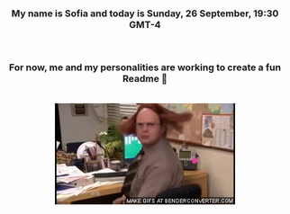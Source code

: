 


<div align="center">
<h3 >My name is Sofia and today is Sunday, 26 September, 19:30 GMT-4</h3><br>
<h3 >For now, me and my personalities are working to create a fun Readme 👋
</h3><br>
<img src='img/dwight.gif' alt='working...'/>
</div>
